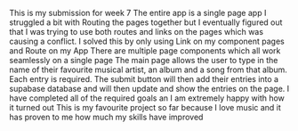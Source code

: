 This is my submission for week 7
The entire app is a single page app
I struggled a bit with Routing the pages together but I eventually figured out that I was trying to use both routes and links on the pages which was causing a conflict. I solved this by only using Link on my component pages and Route on my App
There are multiple page components which all work seamlessly on a single page
The main page allows the user to type in the name of their favourite musical artist, an album and a song from that album. Each entry is required.
The submit button will then add their entries into a supabase database and will then update and show the entries on the page.
I have completed all of the required goals an I am extremely happy with how it turned out
This is my favourite project so far because I love music and it has proven to me how much my skills have improved
